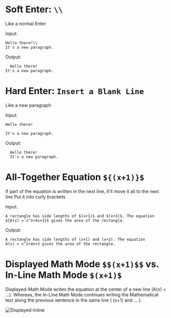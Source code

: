 # Soft Enter: ```\\```
  Like a normal Enter
  
  Input:
  ```
  Hello there!\\
  It's a new paragraph.
  ```
  Output: 
  ```
    Hello there!
  It's a new paragraph.
  ```
  
# Hard Enter: ```Insert a Blank Line```
  Like a new paragraph
  
  Input:
  ```
  Hello there!
 
  It's a new paragraph.
  ```
  Output: 
  ```
    Hello there!
    It's a new paragraph.
  ```
  
  # All-Together Equation ```${(x+1)}$```
  If part of the equation is written in the next line, it'll move it all to the next line
  Put it into curly brackets 
  
  Input:
  ```
  A rectangle has side lengths of $(x+1)$ and $(x+3)$. The equation ${A(x) = x^2+4x+3}$ gives the area of the rectangle.
  ```
  Output:
  ```
  A rectangle has side lengths of (x+1) and (x+3). The equation 
  A(x) = x^2+4x+3 gives the area of the rectangle.
  ```
  
  # Displayed Math Mode ```$$(x+1)$$``` vs. In-Line Math Mode ```$(x+1)$```
  Displayed-Math Mode writes the equation at the center of a new line (A(x) = ...).
  Whereas, the In-Line Math Mode continues writing the Mathematical text along the previous sentence in the same line (  (x+1) and ...   ). 
  
  ![Displayed-Inline](https://user-images.githubusercontent.com/97347852/215075692-15273773-d293-4c7d-87b5-18099df9c692.png)
